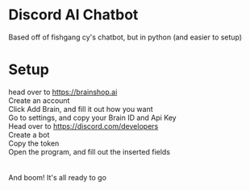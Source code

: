 # Discord AI Chatbot
Based off of fishgang cy's chatbot, but in python (and easier to setup)

# Setup

head over to https://brainshop.ai </br>
Create an account </br>
Click Add Brain, and fill it out how you want </br>
Go to settings, and copy your Brain ID and Api Key </br>
Head over to https://discord.com/developers  </br>
Create a bot </br>
Copy the token </br>
Open the program, and fill out the inserted fields </br>
</br> </br> 
And boom! It's all ready to go </br> 
